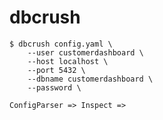 # dbcrush


```shell
$ dbcrush config.yaml \
    --user customerdashboard \
    --host localhost \
    --port 5432 \
    --dbname customerdashboard \
    --password \
```


```
ConfigParser => Inspect => 
```